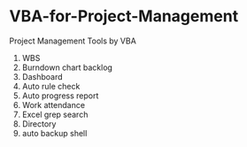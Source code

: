 # VBA-for-Project-Management
Project Management Tools by VBA

1. WBS
2. Burndown chart backlog
3. Dashboard
4. Auto rule check
5. Auto progress report
6. Work attendance
7. Excel grep search
8. Directory 
9. auto backup shell
